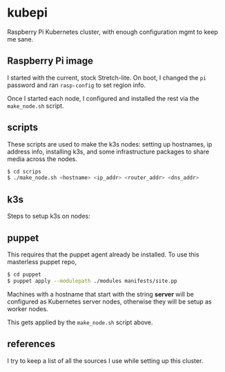 # kubepi
Raspberry Pi Kubernetes cluster, with enough configuration mgmt to keep me
sane.

## Raspberry Pi image
I started with the current, stock Stretch-lite. On boot, I changed the `pi` 
password and ran `rasp-config` to set region info.

Once I started each node, I configured and installed the rest via the 
`make_node.sh` script.

## scripts
These scripts are used to make the k3s nodes: setting up hostnames, ip
address info, installing k3s, and some infrastructure
packages to share media across the nodes.

```bash
$ cd scrips
$ ./make_node.sh <hostname> <ip_addr> <router_addr> <dns_addr>
```

## k3s
Steps to setup k3s on nodes:

## puppet
This requires that the puppet agent already be installed. To use this 
masterless puppet repo, 

```bash
$ cd puppet
$ puppet apply --modulepath ./modules manifests/site.pp
```

Machines with a hostname that start with the string **server** will be 
configured as Kubernetes server nodes, otherwise they will be setup as worker 
nodes.

This gets applied by the `make_node.sh` script above.

## references
I try to keep a list of all the sources I use while setting up this cluster.
